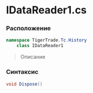 
# IDataReader1.cs
### Расположение
```csharp
namespace TigerTrade.Tc.History  
    class IDataReader1
```

> Описание

### Синтаксис
```csharp
void Dispose()
```
